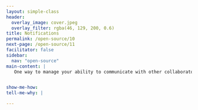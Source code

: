 ```yaml
---
layout: simple-class
header:
  overlay_image: cover.jpeg
  overlay_filter: rgba(46, 129, 200, 0.6)
title: Notifications
permalink: /open-source/10
next-page: /open-source/11
facilitator: false
sidebar:
  nav: "open-source"
main-content: |
   One way to manage your ability to communicate with other collaborators on a project is making sure you know when communication is even happening! GitHub provides a couple of ways to manage the notifications you receive.


show-me-how:
tell-me-why: |

---
```

